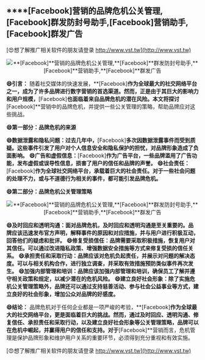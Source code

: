 ## ****[Facebook]**营销的品牌危机公关管理,**[Facebook]**群发防封号助手,**[Facebook]**营销助手,**[Facebook]**群发广告**

[😍想了解推广相关软件的朋友请登录 http://www.vst.tw](http://www.vst.tw)

 <center><img src="https://vst.tw/MP4/tuiguang/png/0.png" alt="**[Facebook]**营销的品牌危机公关管理,**[Facebook]**群发防封号助手,**[Facebook]**营销助手,**[Facebook]**群发广告"></center>

**😄引言：**
随着社交媒体的快速发展，**[Facebook]**作为全球最大的社交网络平台之一，成为了许多品牌进行数字营销的首选渠道。然而，正是由于其巨大的影响力和用户规模，**[Facebook]**也面临着来自品牌危机的潜在风险。本文将探讨**[Facebook]**营销中的品牌危机，并提供一些公关管理的策略，帮助品牌应对这些挑战。

**😄第一部分：品牌危机的来源**

**😄数据泄露和隐私问题：过去几年中，**[Facebook]**多次因数据泄露事件而受到质疑。这些事件引发了用户对个人信息安全和隐私保护的担忧，对品牌形象造成了负面影响。**
**😄广告和虚假信息：**[Facebook]**作为广告平台，一些品牌滥用了广告功能，发布虚假或误导性信息，损害了用户的信任和品牌的声誉。**
**😄社会责任：**[Facebook]**作为全球社交网络平台，承载着巨大的社会责任。对于一些社会问题的处理不力，或与不道德行为相关的事件，都可能引发品牌危机。**

**😄第二部分：品牌危机公关管理策略**

 <center><img src="https://vst.tw/MP4/tuiguang/png/8.png" alt="**[Facebook]**营销的品牌危机公关管理,**[Facebook]**群发防封号助手,**[Facebook]**营销助手,**[Facebook]**群发广告"></center>

**😄及时回应和透明沟通：面对品牌危机，及时回应和透明沟通是至关重要的。品牌应该迅速发布官方声明，解释事件的原因和对应措施，并与用户进行积极互动，回答他们的疑虑和批评。**
**😄修复受损信任：品牌需要采取积极措施，恢复用户对其信任。可以通过改进隐私政策、增强数据安全措施等方式来修复受损的信任关系。**
**😄承担责任和采取行动：品牌应该对危机负起责任，并展示对问题的解决态度。可以与相关机构合作，进行独立调查，并采取有效措施预防类似事件再次发生。**
**😄加强内部管理和培训：品牌应该加强内部管理和培训，确保员工了解并遵守相关政策和规定，以减少潜在的危机风险。**
**😄建立良好社会形象：除了实施危机公关管理策略外，品牌还可以通过支持慈善活动、参与社会公益事业等方式，建立良好的社会形象，增加公众对品牌的好感度。**

**😄结论：**
品牌危机对于任何企业都是一项严峻的考验，**[Facebook]**作为全球最大的社交网络平台，更是面临着巨大的挑战。然而，通过及时回应、透明沟通、修复信任、承担责任和采取行动，以及建立良好社会形象等公关管理策略，品牌可以在危机中崛起，并赢得用户的信任和支持。对于**[Facebook]**营销而言，危机管理是保护品牌形象和维护用户关系的重要环节，必须得到充分重视和有效实施。

[😍想了解推广相关软件的朋友请登录 http://www.vst.tw](http://www.vst.tw)



